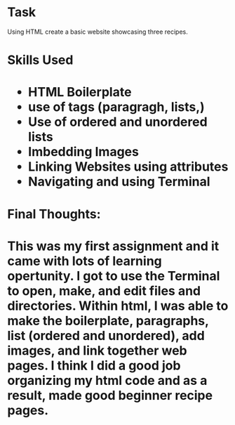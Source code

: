 <h1>Task</h1> 
<p>Using HTML create a basic website showcasing three recipes.</p>

<h1>Skills Used<h1> 
  <ul>
  <li>HTML Boilerplate</li>
  <li>use of tags (paragragh, lists,)</li>
  <li>Use of ordered and unordered lists</li>
  <li>Imbedding Images</li>
  <li>Linking Websites using attributes</li>
  <li>Navigating and using Terminal</li>
  </ul>


  <h1>Final Thoughts:<h1> 
  <p>This was my first assignment and it came with lots of learning opertunity. I got to use the Terminal to open, make, and edit files and directories. Within html, I was able to make the boilerplate, paragraphs, list (ordered and unordered), add images, and link together web pages. I think I did a good job organizing my html code and as a result, made good beginner recipe pages.</p>



